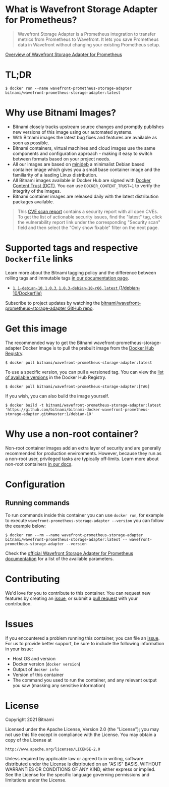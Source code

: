 # What is Wavefront Storage Adapter for Prometheus?

> Wavefront Storage Adapter is a Prometheus integration to transfer metrics from Prometheus to Wavefront. It lets you save Prometheus data in Wavefront without changing your existing Prometheus setup.

[Overview of Wavefront Storage Adapter for Prometheus](https://github.com/wavefrontHQ/prometheus-storage-adapter)

# TL;DR

```console
$ docker run --name wavefront-prometheus-storage-adapter bitnami/wavefront-prometheus-storage-adapter:latest
```

# Why use Bitnami Images?

* Bitnami closely tracks upstream source changes and promptly publishes new versions of this image using our automated systems.
* With Bitnami images the latest bug fixes and features are available as soon as possible.
* Bitnami containers, virtual machines and cloud images use the same components and configuration approach - making it easy to switch between formats based on your project needs.
* All our images are based on [minideb](https://github.com/bitnami/minideb) a minimalist Debian based container image which gives you a small base container image and the familiarity of a leading Linux distribution.
* All Bitnami images available in Docker Hub are signed with [Docker Content Trust (DCT)](https://docs.docker.com/engine/security/trust/content_trust/). You can use `DOCKER_CONTENT_TRUST=1` to verify the integrity of the images.
* Bitnami container images are released daily with the latest distribution packages available.


> This [CVE scan report](https://quay.io/repository/bitnami/wavefront-prometheus-storage-adapter?tab=tags) contains a security report with all open CVEs. To get the list of actionable security issues, find the "latest" tag, click the vulnerability report link under the corresponding "Security scan" field and then select the "Only show fixable" filter on the next page.

# Supported tags and respective `Dockerfile` links

Learn more about the Bitnami tagging policy and the difference between rolling tags and immutable tags [in our documentation page](https://docs.bitnami.com/tutorials/understand-rolling-tags-containers/).


* [`1`, `1-debian-10`, `1.0.3`, `1.0.3-debian-10-r66`, `latest` (1/debian-10/Dockerfile)](https://github.com/bitnami/bitnami-docker-wavefront-prometheus-storage-adapter/blob/1.0.3-debian-10-r66/1/debian-10/Dockerfile)

Subscribe to project updates by watching the [bitnami/wavefront-prometheus-storage-adapter GitHub repo](https://github.com/bitnami/bitnami-docker-wavefront-prometheus-storage-adapter).

# Get this image

The recommended way to get the Bitnami wavefront-prometheus-storage-adapter Docker Image is to pull the prebuilt image from the [Docker Hub Registry](https://hub.docker.com/r/bitnami/wavefront-prometheus-storage-adapter).

```console
$ docker pull bitnami/wavefront-prometheus-storage-adapter:latest
```

To use a specific version, you can pull a versioned tag. You can view the [list of available versions](https://hub.docker.com/r/bitnami/wavefront-prometheus-storage-adapter/tags/) in the Docker Hub Registry.

```console
$ docker pull bitnami/wavefront-prometheus-storage-adapter:[TAG]
```

If you wish, you can also build the image yourself.

```console
$ docker build -t bitnami/wavefront-prometheus-storage-adapter:latest 'https://github.com/bitnami/bitnami-docker-wavefront-prometheus-storage-adapter.git#master:1/debian-10'
```

# Why use a non-root container?

Non-root container images add an extra layer of security and are generally recommended for production environments. However, because they run as a non-root user, privileged tasks are typically off-limits. Learn more about non-root containers [in our docs](https://docs.bitnami.com/tutorials/work-with-non-root-containers/).

# Configuration

## Running commands

To run commands inside this container you can use `docker run`, for example to execute `wavefront-prometheus-storage-adapter --version` you can follow the example below:

```console
$ docker run --rm --name wavefront-prometheus-storage-adapter bitnami/wavefront-prometheus-storage-adapter:latest -- wavefront-prometheus-storage-adapter --version
```

Check the [official Wavefront Storage Adapter for Prometheus documentation](https://github.com/wavefrontHQ/prometheus-storage-adapter#configuration) for a list of the available parameters.

# Contributing

We'd love for you to contribute to this container. You can request new features by creating an [issue](https://github.com/bitnami/bitnami-docker-wavefront-prometheus-storage-adapter/issues), or submit a [pull request](https://github.com/bitnami/bitnami-docker-wavefront-prometheus-storage-adapter/pulls) with your contribution.

# Issues

If you encountered a problem running this container, you can file an [issue](https://github.com/bitnami/bitnami-docker-wavefront-prometheus-storage-adapter/issues/new). For us to provide better support, be sure to include the following information in your issue:

- Host OS and version
- Docker version (`docker version`)
- Output of `docker info`
- Version of this container
- The command you used to run the container, and any relevant output you saw (masking any sensitive information)

# License

Copyright 2021 Bitnami

Licensed under the Apache License, Version 2.0 (the "License");
you may not use this file except in compliance with the License.
You may obtain a copy of the License at

    http://www.apache.org/licenses/LICENSE-2.0

Unless required by applicable law or agreed to in writing, software
distributed under the License is distributed on an "AS IS" BASIS,
WITHOUT WARRANTIES OR CONDITIONS OF ANY KIND, either express or implied.
See the License for the specific language governing permissions and
limitations under the License.

